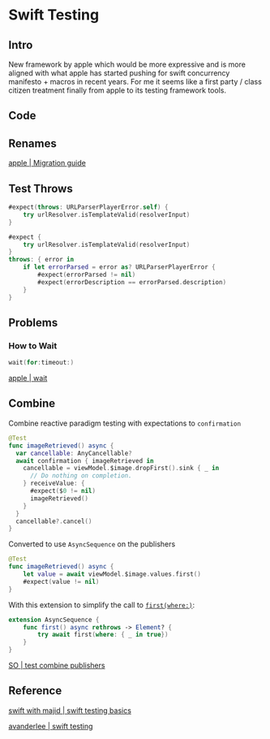 

# Swift Testing

## Intro

New framework by apple which would be more expressive and is more aligned with what apple has started pushing for swift concurrency manifesto + macros in recent years.
For me it seems like a first party / class citizen treatment finally from apple to its testing framework tools.

## Code

## Renames

[apple | Migration guide](https://developer.apple.com/documentation/testing/migratingfromxctest)


## Test Throws


```swift
#expect(throws: URLParserPlayerError.self) {
	try urlResolver.isTemplateValid(resolverInput)
}
```

```swift
#expect {
	try urlResolver.isTemplateValid(resolverInput)
}
throws: { error in
	if let errorParsed = error as? URLParserPlayerError {
		#expect(errorParsed != nil)
		#expect(errorDescription == errorParsed.description)
	}
}
```

## Problems

### How to Wait

```swift
wait(for:timeout:)
```
[apple | wait](https://developer.apple.com/documentation/xctest/xctestcase/2806856-wait)




## Combine

Combine reactive paradigm testing with expectations to `confirmation`

```swift
@Test
func imageRetrieved() async {
  var cancellable: AnyCancellable?
  await confirmation { imageRetrieved in
    cancellable = viewModel.$image.dropFirst().sink { _ in
      // Do nothing on completion.
    } receiveValue: {
      #expect($0 != nil)
      imageRetrieved()
    }
  }
  cancellable?.cancel()
}
```

Converted to use `AsyncSequence` on the publishers

```swift
@Test
func imageRetrieved() async {
    let value = await viewModel.$image.values.first()
    #expect(value != nil)
}
```

With this extension to simplify the call to [`first(where:)`](https://developer.apple.com/documentation/swift/asyncsequence/first\(where:\)):

```swift
extension AsyncSequence {
    func first() async rethrows -> Element? {
        try await first(where: { _ in true})
    }
}
```

[SO | test combine publishers](https://stackoverflow.com/questions/79197294/how-to-test-combine-publishers-in-swift-testing)


## Reference

[swift with majid | swift testing basics](https://swiftwithmajid.com/2024/10/22/introducing-swift-testing-basics/)

[avanderlee | swift testing](https://www.avanderlee.com/swift-testing/introducing-expressive-apis/)